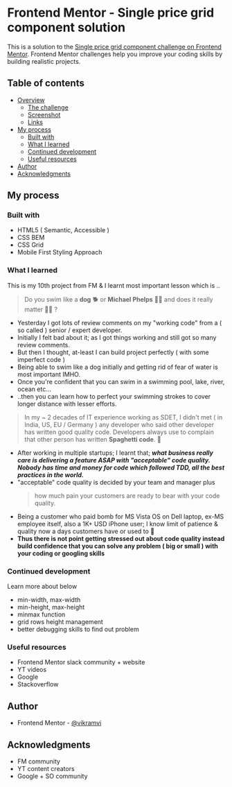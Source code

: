 # Frontend Mentor - Single price grid component solution

This is a solution to the [Single price grid component challenge on Frontend Mentor](https://www.frontendmentor.io/challenges/single-price-grid-component-5ce41129d0ff452fec5abbbc). Frontend Mentor challenges help you improve your coding skills by building realistic projects.

## Table of contents

- [Overview](#overview)
  - [The challenge](#the-challenge)
  - [Screenshot](#screenshot)
  - [Links](#links)
- [My process](#my-process)
  - [Built with](#built-with)
  - [What I learned](#what-i-learned)
  - [Continued development](#continued-development)
  - [Useful resources](#useful-resources)
- [Author](#author)
- [Acknowledgments](#acknowledgments)

## My process

### Built with

- HTML5 ( Semantic, Accessible )
- CSS BEM
- CSS Grid
- Mobile First Styling Approach

### What I learned

This is my 10th project from FM & I learnt most important lesson which is ..

> Do you swim like a **dog** :dog2: or **Michael Phelps** :swimming_man: and does it really matter :man_shrugging: ?

- Yesterday I got lots of review comments on my "working code" from a ( so called ) senior / expert developer.
- Initially I felt bad about it; as I got things working and still got so many review comments.
- But then I thought, at-least I can build project perfectly ( with some imperfect code )
- Being able to swim like a dog initially and getting rid of fear of water is most important IMHO.
- Once you're confident that you can swim in a swimming pool, lake, river, ocean etc...
- ..then you can learn how to perfect your swimming strokes to cover longer distance with lesser efforts.

> In my ~ 2 decades of IT experience working as SDET, I didn't met ( in India, US, EU / Germany ) any developer who said other developer has written good quality code. Developers always use to complain that other person has written **Spaghetti code**. :spaghetti:

- After working in multiple startups; I learnt that; **_what business really care is delivering a feature ASAP with "acceptable" code quality. Nobody has time and money for code which followed TDD, all the best practices in the world._**
- "acceptable" code quality is decided by your team and manager plus
  > how much pain your customers are ready to bear with your code quality.
- Being a customer who paid bomb for MS Vista OS on Dell laptop, ex-MS employee itself, also a 1K+ USD iPhone user; I know limit of patience & quality now a days customers have or used to :rofl:
- **Thus there is not point getting stressed out about code quality instead build confidence that you can solve any problem ( big or small ) with your coding or googling skills**

### Continued development

Learn more about below

- min-width, max-width
- min-height, max-height
- minmax function
- grid rows height management
- better debugging skills to find out problem

### Useful resources

- Frontend Mentor slack community + website
- YT videos
- Google
- Stackoverflow

## Author

- Frontend Mentor - [@vikramvi](https://www.frontendmentor.io/profile/vikramvi)

## Acknowledgments

- FM community
- YT content creators
- Google + SO community
